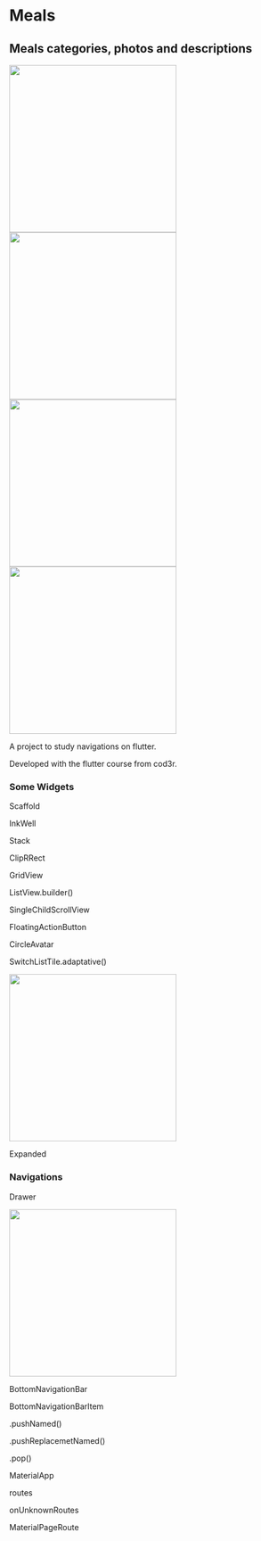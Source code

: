 # Meals

## Meals categories, photos and descriptions

<img src="assets/images/screen_shots/home.jpeg" width="300">
<img src="assets/images/screen_shots/categoryScreen.jpeg" width="300">
<img src="assets/images/screen_shots/mealDetailScreen.jpeg" width="300">
<img src="assets/images/screen_shots/favoritesScreen.jpeg" width="300">

A project to study navigations on flutter.

Developed with the flutter course from cod3r.

### Some Widgets

Scaffold

InkWell

Stack

ClipRRect

GridView

ListView.builder()

SingleChildScrollView

FloatingActionButton

CircleAvatar

SwitchListTile.adaptative()

<img src="assets/images/screen_shots/filters.jpeg" width="300">

Expanded

### Navigations

Drawer

<img src="assets/images/screen_shots/drawerNavigation.jpeg" width="300">

BottomNavigationBar

BottomNavigationBarItem

.pushNamed()

.pushReplacemetNamed()

.pop()

MaterialApp

routes

onUnknownRoutes

MaterialPageRoute
